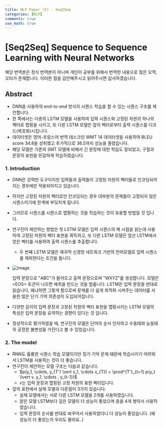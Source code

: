 ```yaml
---
title: NLP Paper (5) - Seq2Seq
categories: [NLP]
comments: true
use_math: true
---
```




# [Seq2Seq] Sequence to Sequence Learning with Neural Networks



해당 번역본은 정식 번역본이 아니며 개인이 공부를 위해서 번역한 내용으로 많은 오역, 오타가 존재합니다. 이러한 점을 감안해주시고 읽어주시면 감사하겠습니다.

 

## Abstract

- DNN을 사용하여 end-to-end 방식의 시퀀스 학습을 할 수 있는 시퀀스 구조를 제안합니다.
- 한 쪽에서는 다층의 LSTM 모델을 사용하여 입력 시퀀스와 고정된 차원의 하나의 벡터로 맵핑을 시키고, 또 다른 LSTM 모델은 앞의 벡터로부터 출력 시퀀스를 디코드(복호화)시킵니다.
- 데이터셋은 영어-프랑스어 번역 태스크인 WMT 14 데이터셋을 사용하여 BLEU score 34.8을 성취했고 추가적으로 36.5까지 성능을 올렸습니다.
- 해당 모델은 기존의 SMT 모델에 비해서 긴 문장에 대한 학습도 잘되었고, 구절과 문장의 표현을 민감하게 학습하였습니다.



### 1. Introduction

- DNN은 강력한 도구이지만 입력들과 출력들이 고정된 차원의 벡터들로 인코딩되어지는 경우에만 적용되어지고 있습니다.

- 하지만 고정된 차원의 벡터로만 인코딩되는 경우 대부분의 문제들이 고정되지 않은 시퀀스이기에 한계에 부딪치게 됩니다.

- 그러므로 시퀀스를 시퀀스로 맵핑하는 것을 학습하는 것이 유용할 방법일 것 입니다. 

- 연구진이 제안하는 방법은 첫 LSTM 모델은 입력 시퀀스의 매 시점을 읽는데 사용하여 고정된 차원의 벡터 표현을 획득하고, 또 다른 LSTM 모델은 앞선 LSTM에서 얻은 벡터를 사용하여 출력 시퀀스를 추출합니다.

  - 두 번쨰 LSTM 모델은 재귀적 신경망 네트워크 기반의 언어모델로 입력 시퀀스를 제외한다는 조건을 둡니다.

- ![image](https://user-images.githubusercontent.com/51338268/146680102-99a72775-21ed-4852-b8d0-3389a3cc45b1.png)

  입력 문장으로 "ABC"가 들어오고 출력 문장으로써 "WXYZ"를 생성합니다. 모델은 \<EOS> 토큰이 나오면 예측을 만드는 것을 멈춥니다. LSTM은 입력 문장을 반대로 읽습니다, 왜냐하면 그렇게 함으로써 문제를 더 쉽게 최적화 시켜주는 데이터를 사용한 많은 단기 기억 의존성이 도입되어집니다.

- 다양한 길이의 입력 문장과 고정된 차원의 벡터 표현을 맵핑시키는 LSTM 모델의 특성은 입력 문장을 요약하는 경향이 있다는 것 입니다.

- 정성적으로 평가하였을 때, 연구진의 모델은 단어의 순서 인지하고 수동태와 능동태의 공정한 불변성을 가진다고 볼 수 있었습니다.



### 2. The model

- RNN도 훌륭한 시퀀스 학습 모델이지만 장기 기억 문제 떄문에 학습시키기 어려워서 LSTM을 사용하는 것이 더 좋습니다.
- 연구진이 제안하는 모델 구조는 다음과 같습니다.
  - $p(y_1, \cdots, y_{T'} \vert x_1, \cdots x_{T}) = \prod^{T'}_{t=1} p(y_t \lvert v, y_1, \cdots , y_{t-1})$​
  - $v$는 입력 문장과 맵핑된 고정 차원의 표현 벡터입니다.
- 앞의 표현에서 실제 모델과 다른점이 3가지 있습니다.
  - 실제 모델에서는 서로 다른 LSTM 모델을 2개를 사용하였습니다.
  - 얕은 모델 LSTM보다 깊은 모델이 더 성능이 좋았으며 층을 4개 쌓아서 사용하였습니다.
  - 입력 문장의 순서를 반대로 바꾸어서 사용하였더니 더 성능이 좋았습니다. (왜 성능이 더 좋았는지 우리도 몰라요..)

